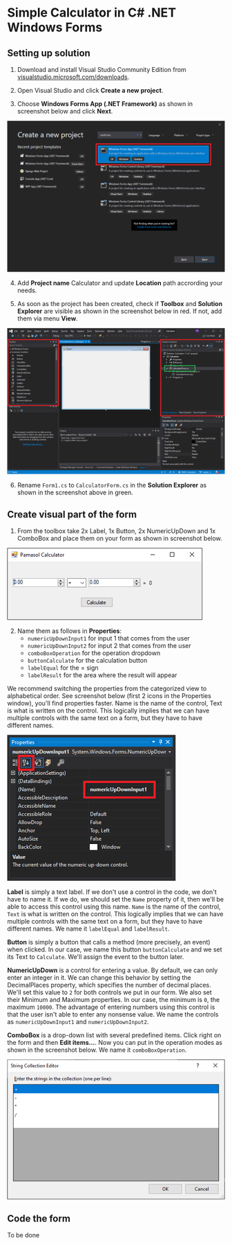 # Simple Calculator in C# .NET Windows Forms


## Setting up solution

1. Download and install Visual Studio Community Edition from [visualstudio.microsoft.com/downloads](https://visualstudio.microsoft.com/downloads/). 

2. Open Visual Studio and click **Create a new project**.

3. Choose **Windows Forms App (.NET Framework)** as shown in screenshot below and click **Next**.

![Create Winforms App](Documentation_Source/create_winforms_project.png)

4. Add **Project name** Calculator and update **Location** path accrording your needs.

5. As soon as the project has been created, check if **Toolbox** and **Solution Explorer** are visible as shown in the screenshot below in red. If not, add them via menu **View**.

![Create Winforms App](Documentation_Source/visual_studio_workspace.png)

6. Rename `Form1.cs` to `CalculatorForm.cs` in the **Solution Explorer** as shown in the screenshot above in green.

## Create visual part of the form

1. From the toolbox take 2x Label, 1x Button, 2x NumericUpDown and 1x ComboBox and place them on your form as shown in screenshot below.

![Winforms calculator](Documentation_Source/winforms_calculator.png)

2. Name them as follows in **Properties**:
    * `numericUpDownInput1` for input 1 that comes from the user
    * `numericUpDownInput2` for input 2 that comes from the user
    * `comboBoxOperation` for the operation dropdown
    * `buttonCalculate` for the calculation button
    * `labelEqual` for the = sign
    * `labelResult` for the area where the result will appear

We recommend switching the properties from the categorized view to alphabetical order. See screenshot below (first 2 icons in the Properties window), you'll find properties faster. Name is the name of the control, Text is what is written on the control. This logically implies that we can have multiple controls with the same text on a form, but they have to have different names.

![Edit items of comboBox](Documentation_Source/windows_forms_name.png)

**Label** is simply a text label. If we don't use a control in the code, we don't have to name it. If we do, we should set the `Name` property of it, then we'll be able to access this control using this name. `Name` is the name of the control, `Text` is what is written on the control. This logically implies that we can have multiple controls with the same text on a form, but they have to have different names. We name it `labelEqual` and `labelResult`.

**Button** is simply a button that calls a method (more precisely, an event) when clicked. In our case, we name this button `buttonCalculate` and we set its Text to `Calculate`. We'll assign the event to the button later.

**NumericUpDown** is a control for entering a value. By default, we can only enter an integer in it. We can change this behavior by setting the DecimalPlaces property, which specifies the number of decimal places. We'll set this value to `2` for both controls we put in our form. We also set their Minimum and Maximum properties. In our case, the minimum is `0`, the maximum `10000`. The advantage of entering numbers using this control is that the user isn't able to enter any nonsense value. We name the controls as `numericUpDownInput1` and `numericUpDownInput2`.

**ComboBox** is a drop-down list with several predefined items. Click right on the form and then **Edit items...**. Now you can put in the operation modes as shown in the screenshot below. We name it `comboBoxOperation`.

![Edit items of comboBox](Documentation_Source/properties_comboBox.png)

## Code the form

To be done
